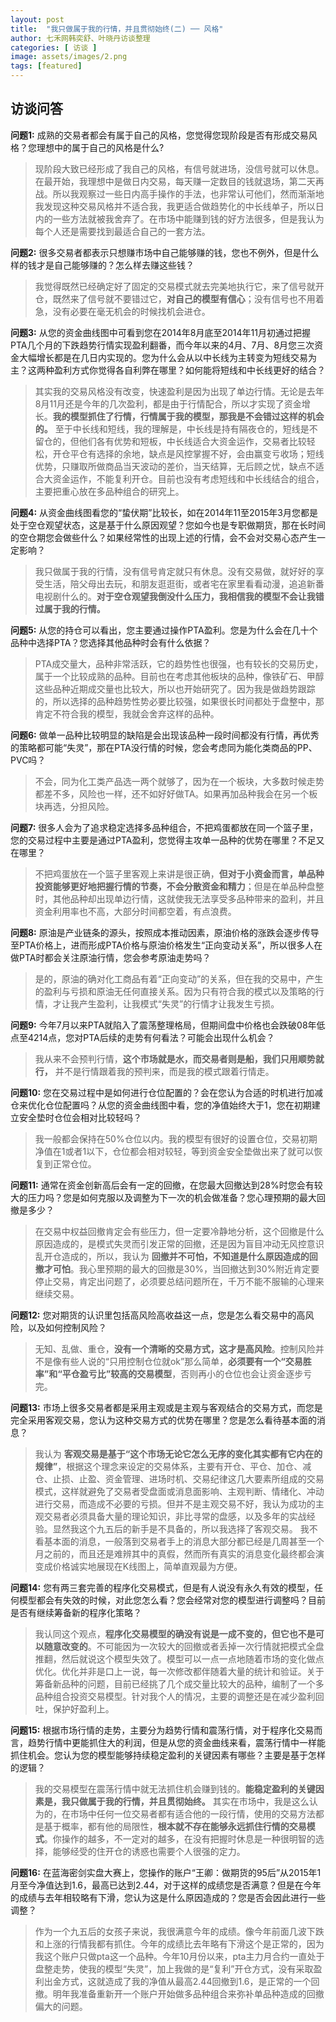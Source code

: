 ```yaml
---
layout: post
title:  "我只做属于我的行情，并且贯彻始终(二) ── 风格"
author: 七禾网韩奕舒、叶晓丹访谈整理
categories: [ 访谈 ]
image: assets/images/2.png
tags: [featured]
---
```




## 访谈问答

**问题1:** 成熟的交易者都会有属于自己的风格，您觉得您现阶段是否有形成交易风格？您理想中的属于自己的风格是什么?
> 现阶段大致已经形成了我自己的风格，有信号就进场，没信号就可以休息。在最开始，我理想中是做日内交易，每天赚一定数目的钱就退场，第二天再战。所以我观察过一些日内高手操作的手法，也非常认可他们，然而渐渐地我发现这种交易风格并不适合我，我更适合做趋势化的中长线单子，所以日内的一些方法就被我舍弃了。在市场中能赚到钱的好方法很多，但是我认为每个人还是需要找到最适合自己的一套方法。


**问题2:** 很多交易者都表示只想赚市场中自己能够赚的钱，您也不例外，但是什么样的钱才是自己能够赚的？怎么样去赚这些钱？
> 我觉得既然已经确定好了固定的交易模式就去完美地执行它，来了信号就开仓，既然来了信号就不要错过它，**对自己的模型有信心**；没有信号也不用着急，没有必要在毫无机会的时候找机会进仓。


**问题3:** 从您的资金曲线图中可看到您在2014年8月底至2014年11月初通过把握PTA几个月的下跌趋势行情实现盈利翻番，而今年以来的4月、7月、8月您三次资金大幅增长都是在几日内实现的。您为什么会从以中长线为主转变为短线交易为主？这两种盈利方式你觉得各自利弊在哪里？如何能将短线和中长线更好的结合？
> 其实我的交易风格没有改变，快速盈利是因为出现了单边行情。无论是去年8月11月还是今年的几次盈利，都是由于行情配合，所以才实现了资金增长。**我的模型抓住了行情，行情属于我的模型，那我是不会错过这样的机会的。**
至于中长线和短线，我的理解是，中长线是持有隔夜仓的，短线是不留仓的，但他们各有优势和短板，中长线适合大资金运作，交易者比较轻松，开仓平仓有选择的余地，缺点是风控掌握不好，会由赢变亏收场；短线优势，只赚取所做商品当天波动的差价，当天结算，无后顾之忧，缺点不适合大资金运作，不能复利开仓。目前也没有考虑短线和中长线结合的组合，主要把重心放在多品种组合的研究上。


**问题4:** 从资金曲线图看您的“蛰伏期”比较长，如在2014年11至2015年3月您都是处于空仓观望状态，这是基于什么原因观望？您如今也是专职做期货，那在长时间的空仓期您会做些什么？如果经常性的出现上述的行情，会不会对交易心态产生一定影响？
> 我只做属于我的行情，没有信号肯定就只有休息。没有交易做，就好好的享受生活，陪父母出去玩，和朋友逛逛街，或者宅在家里看看动漫，追追新番电视剧什么的。**对于空仓观望我倒没什么压力，我相信我的模型不会让我错过属于我的行情。**


**问题5:** 从您的持仓可以看出，您主要通过操作PTA盈利。您是为什么会在几十个品种中选择PTA？您选择其他品种时会有什么依据？
> PTA成交量大，品种非常活跃，它的趋势性也很强，也有较长的交易历史，属于一个比较成熟的品种。目前也在考虑其他板块的品种，像铁矿石、甲醇这些品种近期成交量也比较大，所以也开始研究了。因为我是做趋势跟踪的，所以选择的品种趋势性势必要比较强，如果很长时间都处于盘整中，那肯定不符合我的模型，我就会舍弃这样的品种。

**问题6:** 做单一品种比较明显的缺陷是会出现该品种一段时间都没有行情，再优秀的策略都可能“失灵”，那在PTA没行情的时候，您会考虑同为能化类商品的PP、PVC吗？
> 不会，同为化工类产品选一两个就够了，因为在一个板块，大多数时候走势都差不多，风险也一样，还不如好好做TA。如果再加品种我会在另一个板块再选，分担风险。


**问题7:** 很多人会为了追求稳定选择多品种组合，不把鸡蛋都放在同一个篮子里，您的交易过程中主要是通过PTA盈利，您觉得主攻单一品种的优势在哪里？不足又在哪里？
> 不把鸡蛋放在一个篮子里客观上来讲是很正确，**但对于小资金而言，单品种投资能够更好地把握行情的节奏，不会分散资金和精力**；但是在单品种盘整时，其他品种却出现单边行情，这就使我无法享受多品种带来的盈利，并且资金利用率也不高，大部分时间都空着，有点浪费。


**问题8:** 原油是产业链条的源头，按照成本推动因素，原油价格的涨跌会逐步传导至PTA价格上，进而形成PTA价格与原油价格发生“正向变动关系”，所以很多人在做PTA时都会关注原油行情，您会参考原油走势吗？
> 是的，原油的确对化工商品有着“正向变动”的关系，但在我的交易中，产生的盈利与亏损和原油无任何直接关系。因为只有符合我的模式以及策略的行情，才让我产生盈利，让我模式“失灵”的行情才让我发生亏损。


**问题9:** 今年7月以来PTA就陷入了震荡整理格局，但期间盘中价格也会跌破08年低点至4214点，您对PTA后续的走势有何看法？可能会出现什么机会？
> 我从来不会预判行情，**这个市场就是水，而交易者则是船，我们只用顺势就行，** 并不是行情跟着我的预判来，而是我的模式跟着行情走。


**问题10:** 您在交易过程中是如何进行仓位配置的？会在您认为合适的时机进行加减仓来优化仓位配置吗？从您的资金曲线图中看，您的净值始终大于1，您在初期建立安全垫时仓位会相对比较轻吗？
> 我一般都会保持在50%仓位以内。我的模型有很好的设置仓位，交易初期净值在1或者1以下，仓位都会相对较轻，等到资金安全垫做出来了就可以恢复到正常仓位。

**问题11:** 通常在资金创新高后会有一定的回撤，在您最大回撤达到28%时您会有较大的压力吗？您是如何克服以及调整为下一次的机会做准备？您心理预期的最大回撤是多少？
> 在交易中权益回撤肯定会有些压力，但一定要冷静地分析，这个回撤是什么原因造成的，是模式失灵而引发正常的回撤，还是因为盲目冲动无风控意识乱开仓造成的，所以，我认为 **回撤并不可怕，不知道是什么原因造成的回撤才可怕**。我心里预期的最大的回撤是30%，当回撤达到30%附近肯定要停止交易，肯定出问题了，必须要总结问题所在，千万不能不服输的心理来继续交易。

**问题12:** 您对期货的认识里包括高风险高收益这一点，您是怎么看交易中的高风险，以及如何控制风险？
> 无知、乱做、重仓，**没有一个清晰的交易方式，这才是高风险**。控制风险并不是像有些人说的“只用控制仓位就ok”那么简单，**必须要有一个“交易胜率”和“平仓盈亏比”较高的交易模型**，否则再小的仓位也会让资金逐步亏完。


**问题13:** 市场上很多交易者都是采用主观或是主观与客观结合的交易方式，而您是完全采用客观交易，您认为这种交易方式的优势在哪里？您是怎么看待基本面的消息？
> 我认为 **客观交易是基于“这个市场无论它怎么无序的变化其实都有它内在的规律”**，根据这个理念来设定的交易体系，主要有开仓、平仓、加仓、减仓、止损、止盈、资金管理、进场时机、交易纪律这几大要素所组成的交易模式，这样就避免了交易者受盘面或消息面影响、主观判断、情绪化、冲动进行交易，而造成不必要的亏损。但并不是主观交易不好，我认为成功的主观交易者必须具备大量的理论知识，非比寻常的盘感，以及多年的实战经验。显然我这个九五后的新手是不具备的，所以我选择了客观交易。
我不看基本面的消息，一般落到交易者手上的消息大部分都已经是几周甚至一个月之前的，而且还是难辨其中的真假，然而所有真实的消息变化最终都会演变成价格诚实地展现在K线图上，简单直观最为方便。


**问题14:** 您有两三套完善的程序化交易模式，但是有人说没有永久有效的模型，任何模型都会有失效的时候，对此您怎么看？您会经常对您的模型进行调整吗？目前是否有继续筹备新的程序化策略？
> 我认同这个观点，**程序化交易模型的确没有说是一成不变的，但它也不是可以随意改变的**。不可能因为一次较大的回撤或者丢掉一次行情就把模式全盘推翻，然后就说这个模型失效了。模型可以一点一点地随着市场的变化做点优化。优化并非是口上一说，每一次修改都伴随着大量的统计和验证。关于筹备新品种的问题，目前已经挑了几个成交量比较大的品种，编制了一个多品种组合投资交易模型。针对我个人的情况，主要的调整还是在减少盈利回吐，保护好盈利上。

**问题15:** 根据市场行情的走势，主要分为趋势行情和震荡行情，对于程序化交易而言，趋势行情中更能抓住大的利润，但是从您的资金曲线来看，震荡行情中一样能抓住机会。您认为您的模型能够持续稳定盈利的关键因素有哪些？主要是基于怎样的逻辑？
> 我的交易模型在震荡行情中就无法抓住机会赚到钱的。**能稳定盈利的关键因素是，我只做属于我的行情，并且贯彻始终。** 其实在市场中，我是这么认为的，在市场中任何一位交易者都有适合他的一段行情，使用的交易方法都是基于概率，都有他的局限性，**根本就不存在能够永远抓住行情的交易模式**。你操作的越多，不一定对的越多，在没有把握时休息是一种很明智的选择，能够经受的住开仓的诱惑也需要个人很强的定力。

**问题16:** 在蓝海密剑实盘大赛上，您操作的账户“王卿：做期货的95后”从2015年1月至今净值达到1.6，最高已达到2.44，对于这样的成绩您是否满意？但是在今年的成绩与去年相较略有下滑，您认为这是什么原因造成的？您是否会因此进行一些调整？
> 作为一个九五后的女孩子来说，我很满意今年的成绩。像今年前面几波下跌和上涨的行情我都有抓住。今年的成绩比去年略有下滑这个是正常的，因为我这个账户只做pta这一个品种。今年10月份以来，pta主力月合约一直处于盘整走势，使我的模型“失灵”，加上我做的是“复利”开仓方式，没有采取盈利出金方式，这就造成了我的净值从最高2.44回撤到1.6，是正常的一个回撤。明年我准备重新开一个账户开始做多品种组合来弥补单品种造成的回撤偏大的问题。
